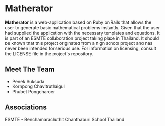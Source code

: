 # Matherator

**Matherator** is a web-application based on Ruby on Rails that allows the user to generate basic mathematical problems instantly. Given that the user had supplied the application with the necessary templates and equations. It is part of an ESMTE collaboration project taking place in Thailand. It should be known that this project originated from a high school project and has never been intended for serious use. For information on licensing, consult the LICENSE file in the project's repository.

## Meet The Team

* Penek Suksuda
* Kornpong Chavitruthaigul
* Phubet Pongcharoen

## Associations

ESMTE - Benchamarachuthit Chanthaburi School Thailand

